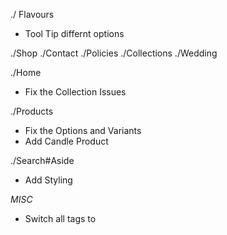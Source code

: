 ./ Flavours 
- Tool Tip differnt options

./Shop
./Contact
./Policies
./Collections
./Wedding

./Home
 - Fix the Collection Issues

./Products
- Fix the Options and Variants
- Add Candle Product

./Search#Aside
- Add Styling


*MISC*

- Switch all <a></a> tags to <Link></Link>